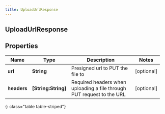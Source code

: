 ```yaml
---
title: UploadUrlResponse
---
```

## UploadUrlResponse

## Properties

|Name | Type | Description | Notes|
|------------ | ------------- | ------------- | -------------|
| **url** | **String** | Presigned url to PUT the file to | [optional] |
| **headers** | **[String:String]** | Required headers when uploading a file through PUT request to the URL | [optional] |
{: class="table table-striped"}


